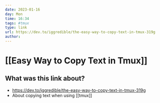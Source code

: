 ```yaml
---
date: 2023-01-16
day: Mon
time: 16:34
tags: #tmux
type: link
url: https://dev.to/iggredible/the-easy-way-to-copy-text-in-tmux-319g
author: 
---
```

# [[Easy Way to Copy Text in Tmux]] 
## What was this link about?
- https://dev.to/iggredible/the-easy-way-to-copy-text-in-tmux-319g
- About copying text when using [[tmux]]